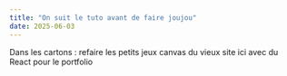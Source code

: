 ```yaml
---
title: "On suit le tuto avant de faire joujou"
date: 2025-06-03
---
```

Dans les cartons : refaire les petits jeux canvas du vieux site ici avec du React pour le portfolio
